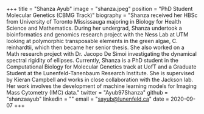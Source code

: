 +++ 
title = "Shanza Ayub" 
image = "shanza.jpeg" 
position = "PhD Student Molecular Genetics (CBMG Track)" 
biography = "Shanza received her HBSc from University of Toronto Mississauga majoring in Biology for Health Science and Mathematics. During her undergrad, Shanza undertook a bioinformatics and genomics research project with the Ness Lab at UTM looking at polymorphic transposable elements in the green algae, C. reinhardtii, which then became her senior thesis. She also worked on a Math research project with Dr. Jacopo De Simoi investigating the dynamical spectral rigidity of ellipses. Currently, Shanza is a PhD student in the Computational Biology for Molecular Genetics track at UofT and a Graduate Student at the Lunenfeld-Tanenbaum Research Institute. She is supervised by Kieran Campbell and works in close collaboration with the Jackson lab. Her work involves the development of machine learning models for Imaging Mass Cytometry (IMC) data." 
twitter = "Ayub97Shanza" 
github = "shanzaayub" 
linkedin = "" 
email = "sayub@lunenfeld.ca" 
date = 2020-09-07
+++ 
